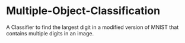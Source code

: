 # Multiple-Object-Classification
A Classifier to find the largest digit in a modified version of MNIST that contains multiple digits in an image.
